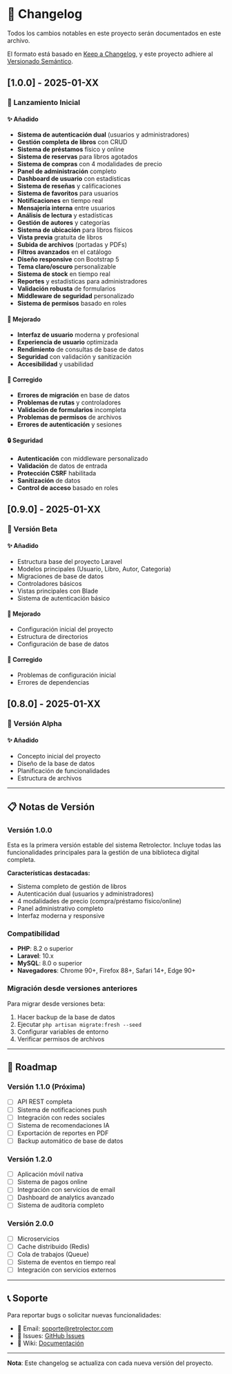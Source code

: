 # 📝 Changelog

Todos los cambios notables en este proyecto serán documentados en este archivo.

El formato está basado en [Keep a Changelog](https://keepachangelog.com/es-ES/1.0.0/),
y este proyecto adhiere al [Versionado Semántico](https://semver.org/spec/v2.0.0.html).

## [1.0.0] - 2025-01-XX

### 🎉 Lanzamiento Inicial

#### ✨ Añadido
- **Sistema de autenticación dual** (usuarios y administradores)
- **Gestión completa de libros** con CRUD
- **Sistema de préstamos** físico y online
- **Sistema de reservas** para libros agotados
- **Sistema de compras** con 4 modalidades de precio
- **Panel de administración** completo
- **Dashboard de usuario** con estadísticas
- **Sistema de reseñas** y calificaciones
- **Sistema de favoritos** para usuarios
- **Notificaciones** en tiempo real
- **Mensajería interna** entre usuarios
- **Análisis de lectura** y estadísticas
- **Gestión de autores** y categorías
- **Sistema de ubicación** para libros físicos
- **Vista previa** gratuita de libros
- **Subida de archivos** (portadas y PDFs)
- **Filtros avanzados** en el catálogo
- **Diseño responsive** con Bootstrap 5
- **Tema claro/oscuro** personalizable
- **Sistema de stock** en tiempo real
- **Reportes** y estadísticas para administradores
- **Validación robusta** de formularios
- **Middleware de seguridad** personalizado
- **Sistema de permisos** basado en roles

#### 🔧 Mejorado
- **Interfaz de usuario** moderna y profesional
- **Experiencia de usuario** optimizada
- **Rendimiento** de consultas de base de datos
- **Seguridad** con validación y sanitización
- **Accesibilidad** y usabilidad

#### 🐛 Corregido
- **Errores de migración** en base de datos
- **Problemas de rutas** y controladores
- **Validación de formularios** incompleta
- **Problemas de permisos** de archivos
- **Errores de autenticación** y sesiones

#### 🔒 Seguridad
- **Autenticación** con middleware personalizado
- **Validación** de datos de entrada
- **Protección CSRF** habilitada
- **Sanitización** de datos
- **Control de acceso** basado en roles

## [0.9.0] - 2025-01-XX

### 🚧 Versión Beta

#### ✨ Añadido
- Estructura base del proyecto Laravel
- Modelos principales (Usuario, Libro, Autor, Categoria)
- Migraciones de base de datos
- Controladores básicos
- Vistas principales con Blade
- Sistema de autenticación básico

#### 🔧 Mejorado
- Configuración inicial del proyecto
- Estructura de directorios
- Configuración de base de datos

#### 🐛 Corregido
- Problemas de configuración inicial
- Errores de dependencias

## [0.8.0] - 2025-01-XX

### 🚧 Versión Alpha

#### ✨ Añadido
- Concepto inicial del proyecto
- Diseño de la base de datos
- Planificación de funcionalidades
- Estructura de archivos

---

## 📋 Notas de Versión

### Versión 1.0.0
Esta es la primera versión estable del sistema Retrolector. Incluye todas las funcionalidades principales para la gestión de una biblioteca digital completa.

**Características destacadas:**
- Sistema completo de gestión de libros
- Autenticación dual (usuarios y administradores)
- 4 modalidades de precio (compra/préstamo físico/online)
- Panel administrativo completo
- Interfaz moderna y responsive

### Compatibilidad
- **PHP**: 8.2 o superior
- **Laravel**: 10.x
- **MySQL**: 8.0 o superior
- **Navegadores**: Chrome 90+, Firefox 88+, Safari 14+, Edge 90+

### Migración desde versiones anteriores
Para migrar desde versiones beta:
1. Hacer backup de la base de datos
2. Ejecutar `php artisan migrate:fresh --seed`
3. Configurar variables de entorno
4. Verificar permisos de archivos

---

## 🔮 Roadmap

### Versión 1.1.0 (Próxima)
- [ ] API REST completa
- [ ] Sistema de notificaciones push
- [ ] Integración con redes sociales
- [ ] Sistema de recomendaciones IA
- [ ] Exportación de reportes en PDF
- [ ] Backup automático de base de datos

### Versión 1.2.0
- [ ] Aplicación móvil nativa
- [ ] Sistema de pagos online
- [ ] Integración con servicios de email
- [ ] Dashboard de analytics avanzado
- [ ] Sistema de auditoría completo

### Versión 2.0.0
- [ ] Microservicios
- [ ] Cache distribuido (Redis)
- [ ] Cola de trabajos (Queue)
- [ ] Sistema de eventos en tiempo real
- [ ] Integración con servicios externos

---

## 📞 Soporte

Para reportar bugs o solicitar nuevas funcionalidades:
- 📧 Email: soporte@retrolector.com
- 🐛 Issues: [GitHub Issues](https://github.com/alent123/PROYECTO/issues)
- 📖 Wiki: [Documentación](https://github.com/alent123/PROYECTO/wiki)

---

**Nota**: Este changelog se actualiza con cada nueva versión del proyecto. 